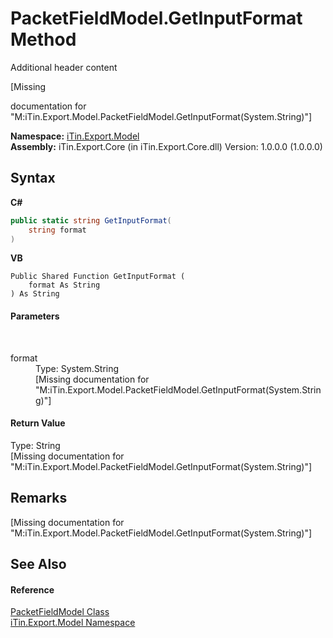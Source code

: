 # PacketFieldModel.GetInputFormat Method 
Additional header content 

\[Missing <summary> documentation for "M:iTin.Export.Model.PacketFieldModel.GetInputFormat(System.String)"\]

**Namespace:**&nbsp;<a href="ef57ffcc-e95e-b212-5a46-9aa6f5a3511f">iTin.Export.Model</a><br />**Assembly:**&nbsp;iTin.Export.Core (in iTin.Export.Core.dll) Version: 1.0.0.0 (1.0.0.0)

## Syntax

**C#**<br />
``` C#
public static string GetInputFormat(
	string format
)
```

**VB**<br />
``` VB
Public Shared Function GetInputFormat ( 
	format As String
) As String
```


#### Parameters
&nbsp;<dl><dt>format</dt><dd>Type: System.String<br />\[Missing <param name="format"/> documentation for "M:iTin.Export.Model.PacketFieldModel.GetInputFormat(System.String)"\]</dd></dl>

#### Return Value
Type: String<br />\[Missing <returns> documentation for "M:iTin.Export.Model.PacketFieldModel.GetInputFormat(System.String)"\]

## Remarks
\[Missing <remarks> documentation for "M:iTin.Export.Model.PacketFieldModel.GetInputFormat(System.String)"\]

## See Also


#### Reference
<a href="a12a45a4-eef5-11d1-534a-047748dc915d">PacketFieldModel Class</a><br /><a href="ef57ffcc-e95e-b212-5a46-9aa6f5a3511f">iTin.Export.Model Namespace</a><br />